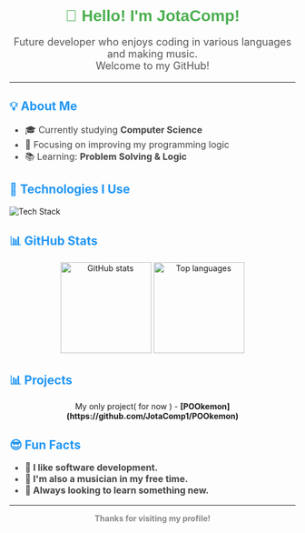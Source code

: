 <!-- README.md para o perfil do GitHub -->

<h1 align="center" style="font-family:Arial, sans-serif; color:#4CAF50;">
  👋 Hello! I'm <strong>JotaComp</strong>!
</h1>

<p align="center" style="font-size: 18px; color: #555;">
  Future developer who enjoys coding in various languages and making music.<br>
  Welcome to my GitHub!
</p>

<hr>

<h2 style="color:#2196F3;">💡 About Me</h2>

<ul style="color:#444; font-size:16px;">
  <li>🎓 Currently studying <strong>Computer Science</strong></li>
  <li>💼 Focusing on improving my programming logic</li>
  <li>📚 Learning: <strong>Problem Solving & Logic</strong></li>
</ul>

<h2 style="color:#2196F3;">🧰 Technologies I Use</h2>

<p>
  <img src="https://skillicons.dev/icons?i=python,git,github,java,html,css,js,linux,c" alt="Tech Stack"/>
</p>

<h2 style="color:#2196F3;">📊 GitHub Stats</h2>

<p align="center">
  <img src="https://github-readme-stats.vercel.app/api?username=JotaComp1&show_icons=true&theme=radical" alt="GitHub stats" height="160">
  <img src="https://github-readme-stats.vercel.app/api/top-langs/?username=JotaComp1&layout=compact&theme=radical" alt="Top languages" height="160">
</p>
<h2 style="color:#2196F3;">📊 Projects</h2>

<p align="center">
 My only project( for now ) - <strong>[POOkemon](https://github.com/JotaComp1/POOkemon)
</p>

<h2 style="color:#2196F3;">😎 Fun Facts</h2>

<ul style="color:#444; font-size:16px;">
  <li>🧠 I like software development.</li>
  <li>🎵 I'm also a musician in my free time.</li>
  <li>🚀 Always looking to learn something new.</li>
</ul>


---



<p align="center" style="color:#888;">
  Thanks for visiting my profile!
</p>
